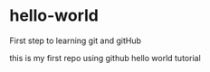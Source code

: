# hello-world
First step to learning git and gitHub

this is my first repo using github hello world tutorial
